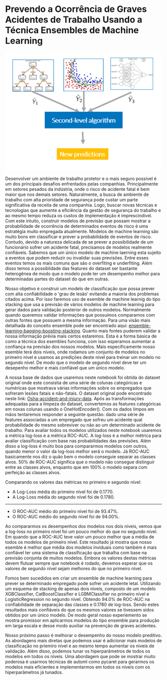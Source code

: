 # Prevendo a Ocorrência de Graves Acidentes de Trabalho Usando a Técnica Ensembles de Machine Learning
![Ensemble](https://github.com/RondinellyMorais/Acidentes-de-Trabalho-e-Ensemble-de-Machine-Learning/blob/master/esemble.png)

Desenvolver um ambiente de trabalho protetor e o mais seguro possível é um dos principais desafios enfrentados pelas companhias. Principalmente em setores pesados da indústria, onde o risco de acidente fatal é bem maior que nos demais setores. Naturalmente, a busca de ambiente de trabalho com alta prioridade de segurança pode custar um parte significativa da receita de uma companhia. Logo, buscar novas técnicas e tecnologias que aumente a eficiência da gestão de segurança do trabalho e ao mesmo tempo reduza os custos de implementação é imprescindível. Com este intuito, construir modelos de previsão que possam mostrar a probabilidade de ocorrência de determinados eventos de risco é uma estratégia muito empregada atualmente. Modelos de machine learning são muito bons em classificar e prever a probabilidade de eventos de risco. Contudo, devido a natureza delicada de se prever a possibilidade de um funcionário sofrer um acidente fatal, precisamos de modelos realmente confiáveis. Sabemos que um único modelo de machine laerning esta sujeito a eventos que podem reduzir ou invalidar suas previsões. Entre esses eventos temos os mais comuns que são o overfiting e underfiting. Além disso temos a possiblidade das features do dataset ser bastante heterogênea de modo que o modelo pode ter um desempenho melhor para determinadas partes do dataset do que em outras. 

Nosso objetivo é construir um modelo de classificação que possa prever com alta confiabilidade o 'grau de lesão' evitando a maioria dos problemas citados acima. Por isso faremos uso de esemble de machine learnig do tipo stacking que usa a previsão de vários modelos de machine leaining para gerar dados para validação posterior de outros modelos. Normalmente quando queremos validar informações que possuímos comparamos com outras fontes que possuem a mesma informação. Para uma visão mais detalhada do conceito ensemble pode ser encontrado aqui: [ensemble-learning-bagging-boosting-stacking](https://www.kaggle.com/satishgunjal/ensemble-learning-bagging-boosting-stacking). Quanto mais fontes puderem validar a nossa informação prévia mais certos estaremos. Esta é a forma básica de como a técnica dos esembles funciona, com isso esperamos aumentar a confiança na previsão dos nossos modelos. Mais especificamente nosso esemble terá dois níveis, onde rodamos um conjunto de modelos no primeiro nível e usamos as predições deste nível para treinar um modelo no segundo nível. De modo que o modelo de segundo nível deve ter um desepenho melhor e mais confiável que um único modelo.

A nossa base de dados que usaremos neste notebook foi obtida do dataset original onde este consistia de uma série de colunas categóricas e numéricas que mostrava várias informações sobre os empregados que sofreram lesões fatais e não-fatais. O dataset original pode encontrado neste link: [Osha-accident-and-injury-data](https://www.kaggle.com/ruqaiyaship/osha-accident-and-injury-data-1517). Após as transformações adequadas para a limpeza do dataset, convertemos as features categóricas em novas colunas usando o OneHotEncoder(). Com os dados limpos em mãos tentaremos responder a seguinte questão: dado uma série de features associadas a um empregado que sofreu um acidente qual probabilidade do mesmo sobreviver ou não ao um determinado acidente de trabalho. Para avaliar todos os modelos utilizados neste notebook usaremos a métrica log-loss e a métrica ROC-AUC. A log-loss é a melhor métrica para avaliar classificação com base nas probabilidades das previsões. Além disso a log-loss é muito boa para compararmos modelos com outros, quando menor o valor da log-loss melhor será o modelo. Já ROC-AUC basicamente nos diz o quão bem o modelo conseguie separar as classes alvos. 50% de ROC-AUC significa que o modelo não consegue distinguir entre as classes alvos, enquanto que  em 100% o modelo separa com perfeição as classes alvos.

Comparando os valores das métricas no primeiro e segundo nível:
* A Log-Loss média do primeiro nível foi de 0.1770.
* A Log-Loss média do segundo nível foi de 0.1780. 
--------------------------------------------------
* O ROC-AUC médio do primeiro nível foi de 93.47%. 
* O ROC-AUC médio do segundo nível foi de 94.00%.  

Ao compararmos os desempenhos dos modelos nos dois níveis, vemos que a log-loss no primeiro nível foi um pouco melhor do que no segundo nível. Em quando que a ROC-AUC teve valor um pouco melhor que a média de todos os modelos de primeiro nível. Este resultado já mostra que nosso esemble é melhor que média dos modelos inviduais como também é mais confiável ter uma sistema de classificação que trabalha com base na previsão conjunta de muitos modelos. Embora os valores destas métricas devem flutuar sempre que notebook é rodado, devemos esperar que os valores de segundo nível sejam melhores do que no primeiro nível.

Fomos bem sucedidos em criar um ensemble de machine learning para prever se determinado empregado pode sofrer um acidente letal. Utilizando um esquema de stacking de apenas dois níveis, composto de um modelo XGBClassifier, CatBoostClassifier e LGBMClassifier no primeiro nível e LogisticRegression no segundo nível. Obtendo 94.0% de ROC-AUC na confiabilidade de separação das classes e 0.1780 de log-loss. Sendo estes resultados mais confiáveis do que os mesmos valores se tivessem sidos obtidos por um único modelo. De modo geral nosso experiemento se mostra promissor em aplicarmos modelos do tipo ensemble para produção em larga escala e desse modo auxiliar na prevenção de graves acidentes.

Nosso próximo passo é melhorar o desempenho do nosso modelo preditivo. As abordagens mais diretas que podemos usar é adicionar mais modelos de classificação no priemiro nível e ao mesmo tempo aumentar os niveis de validação. Além disso, podemos tunar os hiperparâmetros de todos os modelos em todos os níveis. Uma abordagem que pode se mostrar muito poderosa é usarmos técnicas de automl como pycaret para gerarmos os modelos mais eficientes e implementarmos em todos os níveis com os hiperparâmetros já tunados.
